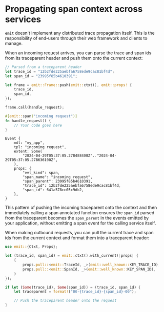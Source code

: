 # Propagating span context across services

`emit` doesn't implement any distributed trace propagation itself. This is the responsibility of end-users through their web framework and clients to manage.

When an incoming request arrives, you can parse the trace and span ids from its traceparent header and push them onto the current context:

```rust
// Parsed from a traceparent header
let trace_id = "12b2fde225aebfa6758ede9cac81bf4d";
let span_id = "23995f85b4610391";

let frame = emit::Frame::push(emit::ctxt(), emit::props! {
    trace_id,
    span_id,
});

frame.call(handle_request);

#[emit::span("incoming request")]
fn handle_request() {
    // Your code goes here
}
```

```text
Event {
    mdl: "my_app",
    tpl: "incoming request",
    extent: Some(
        "2024-04-29T05:37:05.278488400Z".."2024-04-29T05:37:05.278636100Z",
    ),
    props: {
        "evt_kind": span,
        "span_name": "incoming request",
        "span_parent": 23995f85b4610391,
        "trace_id": 12b2fde225aebfa6758ede9cac81bf4d,
        "span_id": 641a578cc05c9db2,
    },
}
```

This pattern of pushing the incoming traceparent onto the context and then immediately calling a span annotated function ensures the `span_id` parsed from the traceparent becomes the `span_parent` in the events emitted by your application, without emitting a span event for the calling service itself.

When making outbound requests, you can pull the current trace and span ids from the current context and format them into a traceparent header:

```rust
use emit::{Ctxt, Props};

let (trace_id, span_id) = emit::ctxt().with_current(|props| {
    (
        props.pull::<emit::TraceId, _>(emit::well_known::KEY_TRACE_ID),
        props.pull::<emit::SpanId, _>(emit::well_known::KEY_SPAN_ID),
    )
});

if let (Some(trace_id), Some(span_id)) = (trace_id, span_id) {
    let traceparent = format!("00-{trace_id}-{span_id}-00");

    // Push the traceparent header onto the request
}
```
